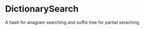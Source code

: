 DictionarySearch
================

A hash for anagram searching and suffix tree for partial seraching 